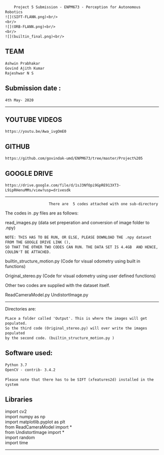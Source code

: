 		Project 5 Submission - ENPM673 - Perception for Autonomous Robotics
	![](SIFT-FLANN.png)<br/>	
	<br/>
	![](ORB-FLANN.png)<br/>	
	<br/>
	![](builtin_final.png)<br/>	
	

TEAM
------
    Ashwin Prabhakar
    Govind Ajith Kumar
    Rajeshwar N S 

Submission date : 
------
    4th May- 2020
-------------------------------------------------------------

YOUTUBE VIDEOS
------


    https://youtu.be/Awa_ivgOmE0
   
GITHUB
------

    https://github.com/govindak-umd/ENPM673/tree/master/Project%205


GOOGLE DRIVE
------

    https://drive.google.com/file/d/1sJ3NfOpi9GpRE913XT3-L9ipRHenuMMs/view?usp=drivesdk
-------------------------------------------------------------

						There are  5 codes attached with one sub-directory 
The codes in .py files are as follows:

read_images.py (data set preperation and conversion of image folder to .npy)

	NOTE: THIS HAS TO BE RUN, OR ELSE, PLEASE DOWNLOAD THE .npy dataset FROM THE GOOGLE DRIVE LINK (),
	SO THAT THE OTHER TWO CODES CAN RUN. THE DATA SET IS 4.4GB  AND HENCE, COULDN'T BE ATTACHED.
	
builtin_structure_motion.py (Code for visual odometry using built in functions)

Original_stereo.py (Code for visual odometry using user defined functions)

Other two codes are supplied with the dataset itself.

ReadCameraModel.py
UndistortImage.py

-------------------------------------------------------------
Directories are:

	PLace a folder called 'Output'. This is where the images will get populated.
	So the third code (Original_stereo.py) will over write the images populated
	by the second code. (builtin_structure_motion.py )



Software used:
------

    Python 3.7
    OpenCV - contrib- 3.4.2

	Please note that there has to be SIFT (xfeatures2d) installed in the system

Libraries
------
  import cv2 </br>
  import numpy as np</br>
  import matplotlib.pyplot as plt</br>
  from ReadCameraModel import *</br>
  from UndistortImage import *</br>
  import random</br>
  import time</br>


____________________________________________________________________________________________________________________________________
